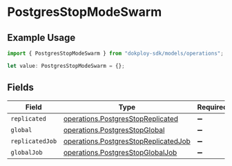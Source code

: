 # PostgresStopModeSwarm

## Example Usage

```typescript
import { PostgresStopModeSwarm } from "dokploy-sdk/models/operations";

let value: PostgresStopModeSwarm = {};
```

## Fields

| Field                                                                                        | Type                                                                                         | Required                                                                                     | Description                                                                                  |
| -------------------------------------------------------------------------------------------- | -------------------------------------------------------------------------------------------- | -------------------------------------------------------------------------------------------- | -------------------------------------------------------------------------------------------- |
| `replicated`                                                                                 | [operations.PostgresStopReplicated](../../models/operations/postgresstopreplicated.md)       | :heavy_minus_sign:                                                                           | N/A                                                                                          |
| `global`                                                                                     | [operations.PostgresStopGlobal](../../models/operations/postgresstopglobal.md)               | :heavy_minus_sign:                                                                           | N/A                                                                                          |
| `replicatedJob`                                                                              | [operations.PostgresStopReplicatedJob](../../models/operations/postgresstopreplicatedjob.md) | :heavy_minus_sign:                                                                           | N/A                                                                                          |
| `globalJob`                                                                                  | [operations.PostgresStopGlobalJob](../../models/operations/postgresstopglobaljob.md)         | :heavy_minus_sign:                                                                           | N/A                                                                                          |